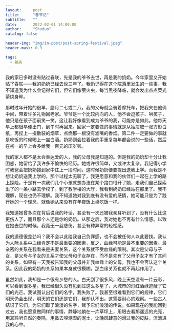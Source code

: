 ```yaml
---
layout:     post
title:      "春节记"
subtitle:   ""
date:       2022-02-01 14:00:00
author:     "Shuduo"
catalog: false

header-img: "img/in-post/post-spring-festival.jpeg"
header-mask: 0.3

tags:
  - 被夹
---
```


我的家已多时没有贴过春联，先是我的爷爷去世，再是我的奶奶。今年家里又开始贴了春联——我的奶奶已经去世三年了。我仍记得在这个院落里发生的一些事，我不知道我为什么会记得它们，但它们像萤火虫，每当黑夜降临，就会发出点点荧光萦绕身畔。

那时过年开始的很早，腊月二七或二八，我的父母就会骑着摩托车，把我夹在他俩中间，带着许多礼物回老家。爷爷是一个比较内向的人，他不会逗孩子、哄孩子，他只是在孩子面前笑一笑，这让我好像看到成为爷爷的我，可能亦是如此。他每天早上都很早便出门，到午时再回来。回家一定要做的事情就是从抽屉取一张方形白纸，再捏上一撮散装的烟草，点燃那一根没有滤嘴的香烟。第二件一定要做的事就是吃饭的时候喝上一盅白酒。奶奶则会拉着我的手重复每年都会说的一些话，然后在初一的早上会多给我一百元的压岁钱。

我的家人都不是太会表达爱的人，我的父母我是知道的。但是我的奶奶却十分让我困惑，她留给了我许多不愉快的经历。她或许很简单，又或许太复杂。我记得小学时我爸会把奶奶接到家中住上一段时间，这时候奶奶便要提出送我上学。而我是不想让奶奶送我上学的，那个过程太无聊了，我更愿意和我的伙伴们一起在上学的路上探险。于是有一次我们几个小孩就想办法在某个路口甩开了她，走我们自己探索出了的一条小路去学校了。到了教学楼的大厅，我看到奶奶已经站在那里了。我不理解，现在也仍不理解。我不知道她对我到底有没有爱的感情，她可能只是为了践行她的一个理念，就像她从来没有在年夜饭上桌吃饭一样。

我知道她曾多次在背后说我的坏话，甚至有一次还被我亲耳听到了，没有什么比这更伤人了，而且那个人还是你的奶奶。从那之后，我对她也不再有什么情感。以致在她去世的时候，我竟无一丝悲伤，甚至有种异常的轻松感。

我的道德很差劲吗？我不会以此给我自己负罪感，也不会被任何人以此要挟。我认为人际关系中血缘肯定不是最重要的因素，反之，血缘可能是最不重要的因素。最亲密的关系在我看来是夫妻关系，这个关系就不受血缘的限制。其次是父母与子女，是父母与子女的关系才使父母和子女存在，而不是先有了父母子女才有了其间的关系。如果有一天我被告知我的父母并非我血缘上的父母，我也不会否认这个关系。因此我的奶奶的关系如果本身就很模糊，那血缘关系也就不再起作用了。
 
虽然如此，我却是一个很有乡愁的人。白天刮了很多风，晚上天空没有一片云彩，可以看到很多星。我已经很久没有见到过这么多星了，大城市的灯红酒绿遮蔽了它们的光芒。我试图认出它们的名字，我失败了。我甚至很难看到它们的规律，它们明天仍会出现，明天的它们还是它们，我却认不出。这需要耐心的观察。一些古人结识了它们，为它们取了浪漫的名字，赋予它们浪漫的传说。如果现在的我能回到过去，我也愿意做同样的事情，静静地躺在一片草坪上，用眼去看那遥远的光亮，用耳聆听自然的奏鸣，用鼻去嗅潮湿的泥土，让晚风肆意的滑过我的皮肤，流淌进我的心中。

